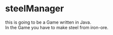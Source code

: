 # steelManager

this is going to be a Game written in Java.
<br>
In the Game you have to make steel from iron-ore.
